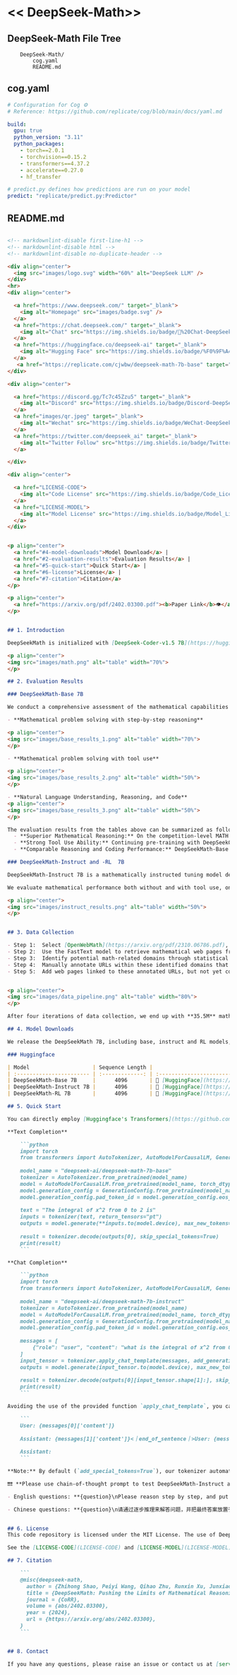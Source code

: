# << DeepSeek-Math>> 
## DeepSeek-Math File Tree

```
    DeepSeek-Math/
        cog.yaml
        README.md

```

## cog.yaml

```yaml
# Configuration for Cog ⚙️
# Reference: https://github.com/replicate/cog/blob/main/docs/yaml.md

build:
  gpu: true
  python_version: "3.11"
  python_packages:
    - torch==2.0.1
    - torchvision==0.15.2
    - transformers==4.37.2
    - accelerate==0.27.0
    - hf_transfer

# predict.py defines how predictions are run on your model
predict: "replicate/predict.py:Predictor"

```

## README.md

```markdown

<!-- markdownlint-disable first-line-h1 -->
<!-- markdownlint-disable html -->
<!-- markdownlint-disable no-duplicate-header -->

<div align="center">
  <img src="images/logo.svg" width="60%" alt="DeepSeek LLM" />
</div>
<hr>
<div align="center">

  <a href="https://www.deepseek.com/" target="_blank">
    <img alt="Homepage" src="images/badge.svg" />
  </a>
  <a href="https://chat.deepseek.com/" target="_blank">
    <img alt="Chat" src="https://img.shields.io/badge/🤖%20Chat-DeepSeek%20LLM-536af5?color=536af5&logoColor=white" />
  </a>
  <a href="https://huggingface.co/deepseek-ai" target="_blank">
    <img alt="Hugging Face" src="https://img.shields.io/badge/%F0%9F%A4%97%20Hugging%20Face-DeepSeek%20AI-ffc107?color=ffc107&logoColor=white" />
  </a>
   <a href="https://replicate.com/cjwbw/deepseek-math-7b-base" target="_parent"><img src="https://replicate.com/cjwbw/deepseek-math-7b-base/badge" alt="Replicate"/></a> 
</div>

<div align="center">

  <a href="https://discord.gg/Tc7c45Zzu5" target="_blank">
    <img alt="Discord" src="https://img.shields.io/badge/Discord-DeepSeek%20AI-7289da?logo=discord&logoColor=white&color=7289da" />
  </a>
  <a href="images/qr.jpeg" target="_blank">
    <img alt="Wechat" src="https://img.shields.io/badge/WeChat-DeepSeek%20AI-brightgreen?logo=wechat&logoColor=white" />
  </a>
  <a href="https://twitter.com/deepseek_ai" target="_blank">
    <img alt="Twitter Follow" src="https://img.shields.io/badge/Twitter-deepseek_ai-white?logo=x&logoColor=white" />
  </a>

</div>

<div align="center">

  <a href="LICENSE-CODE">
    <img alt="Code License" src="https://img.shields.io/badge/Code_License-MIT-f5de53?&color=f5de53">
  </a>
  <a href="LICENSE-MODEL">
    <img alt="Model License" src="https://img.shields.io/badge/Model_License-Model_Agreement-f5de53?&color=f5de53">
  </a>
</div>


<p align="center">
  <a href="#4-model-downloads">Model Download</a> |
  <a href="#2-evaluation-results">Evaluation Results</a> |
  <a href="#5-quick-start">Quick Start</a> |
  <a href="#6-license">License</a> |
  <a href="#7-citation">Citation</a>
</p>

<p align="center">
  <a href="https://arxiv.org/pdf/2402.03300.pdf"><b>Paper Link</b>👁️</a>
</p>


## 1. Introduction

DeepSeekMath is initialized with [DeepSeek-Coder-v1.5 7B](https://huggingface.co/deepseek-ai/deepseek-coder-7b-base-v1.5) and continues pre-training on math-related tokens sourced from Common Crawl, together with natural language and code data for 500B tokens. DeepSeekMath 7B has achieved an impressive score of **51.7%** on the competition-level MATH benchmark without relying on external toolkits and voting techniques, approaching the performance level of Gemini-Ultra and GPT-4. For research purposes, we release [checkpoints](#4-model-downloads) of base, instruct, and RL models to the public.

<p align="center">
<img src="images/math.png" alt="table" width="70%">
</p>

## 2. Evaluation Results

### DeepSeekMath-Base 7B

We conduct a comprehensive assessment of the mathematical capabilities of DeepSeekMath-Base 7B, focusing on its ability to produce self-contained mathematical solutions without relying on external tools, solve math problems using tools, and conduct formal theorem proving. Beyond mathematics, we also provide a more general profile of the base model, including its performance of natural language understanding, reasoning, and programming skills.

- **Mathematical problem solving with step-by-step reasoning**

<p align="center">
<img src="images/base_results_1.png" alt="table" width="70%">
</p>

- **Mathematical problem solving with tool use**

<p align="center">
<img src="images/base_results_2.png" alt="table" width="50%">
</p>

- **Natural Language Understanding, Reasoning, and Code**
<p align="center">
<img src="images/base_results_3.png" alt="table" width="50%">
</p>

The evaluation results from the tables above can be summarized as follows:
  - **Superior Mathematical Reasoning:** On the competition-level MATH dataset, DeepSeekMath-Base 7B outperforms existing open-source base models by more than 10% in absolute terms through few-shot chain-of-thought prompting, and also surpasses Minerva 540B.
  - **Strong Tool Use Ability:** Continuing pre-training with DeepSeekCoder-Base-7B-v1.5 enables DeepSeekMath-Base 7B to more effectively solve and prove mathematical problems by writing programs.
  - **Comparable Reasoning and Coding Performance:** DeepSeekMath-Base 7B achieves performance in reasoning and coding that is comparable to that of DeepSeekCoder-Base-7B-v1.5.

### DeepSeekMath-Instruct and -RL  7B

DeepSeekMath-Instruct 7B is a mathematically instructed tuning model derived from DeepSeekMath-Base 7B, while DeepSeekMath-RL 7B is trained on the foundation of DeepSeekMath-Instruct 7B, utilizing our proposed Group Relative Policy Optimization (GRPO) algorithm.

We evaluate mathematical performance both without and with tool use, on 4 quantitative reasoning benchmarks in English and Chinese. As shown in Table, DeepSeekMath-Instruct 7B demonstrates strong performance of step-by-step reasoning, and DeepSeekMath-RL 7B approaches an accuracy of 60% on MATH with tool use, surpassing all existing open-source models.

<p align="center">
<img src="images/instruct_results.png" alt="table" width="50%">
</p>


## 3. Data Collection

- Step 1:  Select [OpenWebMath](https://arxiv.org/pdf/2310.06786.pdf), a collection of high-quality mathematical web texts, as our initial seed corpus for training a FastText model.
- Step 2:  Use the FastText model to retrieve mathematical web pages from the deduplicated Common Crawl database.
- Step 3:  Identify potential math-related domains through statistical analysis.
- Step 4:  Manually annotate URLs within these identified domains that are associated with mathematical content.
- Step 5:  Add web pages linked to these annotated URLs, but not yet collected, to the seed corpus. Jump to step 1 until four iterations.


<p align="center">
<img src="images/data_pipeline.png" alt="table" width="80%">
</p>

After four iterations of data collection, we end up with **35.5M** mathematical web pages, totaling **120B** tokens. 

## 4. Model Downloads

We release the DeepSeekMath 7B, including base, instruct and RL models, to the public. To support a broader and more diverse range of research within both academic and commercial communities. Please **note** that the use of this model is subject to the terms outlined in [License section](#6-license). Commercial usage is permitted under these terms.

### Huggingface

| Model                    | Sequence Length |                           Download                           |
| :----------------------- | :-------------: | :----------------------------------------------------------: |
| DeepSeekMath-Base 7B     |      4096       | 🤗 [HuggingFace](https://huggingface.co/deepseek-ai/deepseek-math-7b-base) |
| DeepSeekMath-Instruct 7B |      4096       | 🤗 [HuggingFace](https://huggingface.co/deepseek-ai/deepseek-math-7b-instruct) |
| DeepSeekMath-RL 7B       |      4096       | 🤗 [HuggingFace](https://huggingface.co/deepseek-ai/deepseek-math-7b-rl) |

## 5. Quick Start

You can directly employ [Huggingface's Transformers](https://github.com/huggingface/transformers) for model inference.

**Text Completion**

	```python
	import torch
	from transformers import AutoTokenizer, AutoModelForCausalLM, GenerationConfig
	
	model_name = "deepseek-ai/deepseek-math-7b-base"
	tokenizer = AutoTokenizer.from_pretrained(model_name)
	model = AutoModelForCausalLM.from_pretrained(model_name, torch_dtype=torch.bfloat16, device_map="auto")
	model.generation_config = GenerationConfig.from_pretrained(model_name)
	model.generation_config.pad_token_id = model.generation_config.eos_token_id
	
	text = "The integral of x^2 from 0 to 2 is"
	inputs = tokenizer(text, return_tensors="pt")
	outputs = model.generate(**inputs.to(model.device), max_new_tokens=100)
	
	result = tokenizer.decode(outputs[0], skip_special_tokens=True)
	print(result)
	```

**Chat Completion**

	```python
	import torch
	from transformers import AutoTokenizer, AutoModelForCausalLM, GenerationConfig
	
	model_name = "deepseek-ai/deepseek-math-7b-instruct"
	tokenizer = AutoTokenizer.from_pretrained(model_name)
	model = AutoModelForCausalLM.from_pretrained(model_name, torch_dtype=torch.bfloat16, device_map="auto")
	model.generation_config = GenerationConfig.from_pretrained(model_name)
	model.generation_config.pad_token_id = model.generation_config.eos_token_id
	
	messages = [
	    {"role": "user", "content": "what is the integral of x^2 from 0 to 2?\nPlease reason step by step, and put your final answer within \boxed{}."}
	]
	input_tensor = tokenizer.apply_chat_template(messages, add_generation_prompt=True, return_tensors="pt")
	outputs = model.generate(input_tensor.to(model.device), max_new_tokens=100)
	
	result = tokenizer.decode(outputs[0][input_tensor.shape[1]:], skip_special_tokens=True)
	print(result)
	```

Avoiding the use of the provided function `apply_chat_template`, you can also interact with our model following the sample template. Note that `messages` should be replaced by your input.

	```
	User: {messages[0]['content']}
	
	Assistant: {messages[1]['content']}<｜end▁of▁sentence｜>User: {messages[2]['content']}
	
	Assistant:
	```

**Note:** By default (`add_special_tokens=True`), our tokenizer automatically adds a `bos_token` (`<｜begin▁of▁sentence｜>`) before the input text. Additionally, since the system prompt is not compatible with this version of our models, we DO NOT RECOMMEND including the system prompt in your input.

❗❗❗ **Please use chain-of-thought prompt to test DeepSeekMath-Instruct and DeepSeekMath-RL:**

- English questions: **{question}\nPlease reason step by step, and put your final answer within \\boxed{}.**

- Chinese questions: **{question}\n请通过逐步推理来解答问题，并把最终答案放置于\\boxed{}中。**


## 6. License
This code repository is licensed under the MIT License. The use of DeepSeekMath models is subject to the Model License. DeepSeekMath supports commercial use.

See the [LICENSE-CODE](LICENSE-CODE) and [LICENSE-MODEL](LICENSE-MODEL) for more details.

## 7. Citation

	```
	@misc{deepseek-math,
	  author = {Zhihong Shao, Peiyi Wang, Qihao Zhu, Runxin Xu, Junxiao Song, Mingchuan Zhang, Y.K. Li, Y. Wu, Daya Guo},
	  title = {DeepSeekMath: Pushing the Limits of Mathematical Reasoning in Open Language Models},
	  journal = {CoRR},
	  volume = {abs/2402.03300},
	  year = {2024},
	  url = {https://arxiv.org/abs/2402.03300},
	}
	```


## 8. Contact

If you have any questions, please raise an issue or contact us at [service@deepseek.com](mailto:service@deepseek.com).

```

